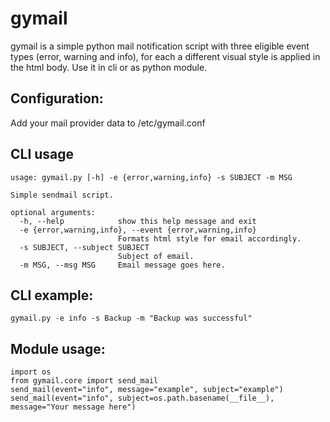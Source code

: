 gymail
======

gymail is a simple python mail notification script with three eligible event types
(error, warning and info), for each a different visual style is applied in the html body.
Use it in cli or as python module.
<br>

## Configuration:
Add your mail provider data to /etc/gymail.conf 

## CLI usage

``` 
usage: gymail.py [-h] -e {error,warning,info} -s SUBJECT -m MSG

Simple sendmail script.

optional arguments:
  -h, --help            show this help message and exit
  -e {error,warning,info}, --event {error,warning,info}
                        Formats html style for email accordingly.
  -s SUBJECT, --subject SUBJECT
                        Subject of email.
  -m MSG, --msg MSG     Email message goes here.
  ```

## CLI example:
`gymail.py -e info -s Backup -m "Backup was successful"` <br>

## Module usage:
```
import os
from gymail.core import send_mail
send_mail(event="info", message="example", subject="example")
send_mail(event="info", subject=os.path.basename(__file__), message="Your message here") 
```
